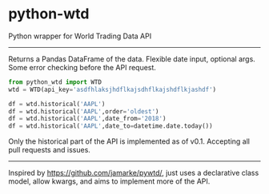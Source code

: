 # python-wtd
Python wrapper for World Trading Data API

---

Returns a Pandas DataFrame of the data. Flexible date input, optional args. Some error checking before the API request.

```python
from python_wtd import WTD
wtd = WTD(api_key='asdfhlaksjhdflkajsdhflkajshdflkjashdf')

df = wtd.historical('AAPL')
df = wtd.historical('AAPL',order='oldest')
df = wtd.historical('AAPL',date_from='2018')
df = wtd.historical('AAPL',date_to=datetime.date.today())
```

Only the historical part of the API is implemented as of v0.1. Accepting all pull requests and issues.

---

Inspired by https://github.com/jamarke/pywtd/, just uses a declarative class model, allow kwargs, and aims to implement more of the API.